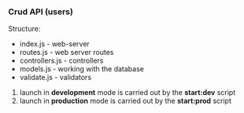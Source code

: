 ### Crud API (users)

Structure:
- index.js - web-server
- routes.js - web server routes
- controllers.js - controllers
- models.js - working with the database
- validate.js - validators

1. launch in **development** mode is carried out by the **start:dev** script 
2. launch in **production** mode is carried out by the **start:prod** script

